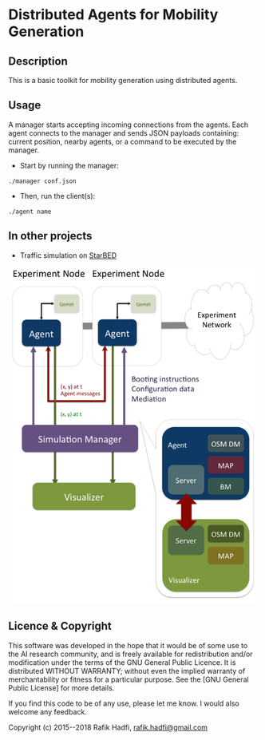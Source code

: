 # Distributed Agents for Mobility Generation

## Description

This is a basic toolkit for mobility generation using distributed agents.

## Usage

A manager starts accepting incoming connections from the agents.
Each agent connects to the manager and sends JSON payloads containing: current position, nearby agents, or a command to be executed by the manager.

- Start by running the manager:

```
./manager conf.json
```

- Then, run the client(s):

```
./agent name
```

## In other projects

- Traffic simulation on [StarBED](http://starbed.nict.go.jp/en/index.html) 

<p align="center">
	<img src="https://github.com/raviq/Agent_mobility/blob/master/arch.png" width="500">
</p>


## Licence & Copyright
This software was developed in the hope that it would be of some use to the AI research community, and is freely available for redistribution and/or modification under the terms of the GNU General Public Licence. It is distributed WITHOUT WARRANTY; without even the implied warranty of merchantability or fitness for a particular purpose. See the [GNU General Public License] for more details. 

If you find this code to be of any use, please let me know. I would also welcome any feedback.

Copyright (c) 2015--2018 Rafik Hadfi, rafik.hadfi@gmail.com
